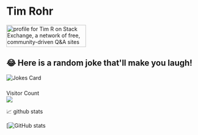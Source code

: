 # Tim Rohr
<a href="https://stackexchange.com/users/5815467"><img src="https://stackexchange.com/users/flair/5815467.png?theme=dark" width="208" height="58" alt="profile for Tim R on Stack Exchange, a network of free, community-driven Q&amp;A sites" title="profile for Tim R on Stack Exchange, a network of free, community-driven Q&amp;A sites"></a>

## 😂 Here is a random joke that'll make you laugh!
![Jokes Card](https://readme-jokes.vercel.app/api)

###
Visitor Count <br>
![](https://komarev.com/ghpvc/?username=TimRohr&color=brightgreen&style=plastic)

📈 github stats

[![GitHub stats](https://github-readme-stats-git-masterrstaa-rickstaa.vercel.app/api?username=TimRohr)
